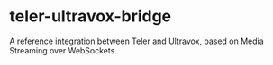 # teler-ultravox-bridge
A reference integration between Teler and Ultravox, based on Media Streaming over WebSockets.
